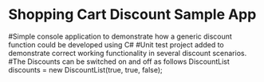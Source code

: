 # Shopping Cart Discount Sample App
#Simple console application to demonstrate how a generic discount function could be developed using C#
#Unit test project added to demonstrate correct working functionality in several discount scenarios.
#The Discounts can be switched on and off as follows DiscountList discounts = new DiscountList(true, true, false);
